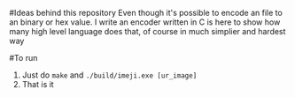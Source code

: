 #Ideas behind this repository
Even though it's possible to encode an file to an binary or hex value. I write an encoder written in C is here to show how many high level language does that, of course in much simplier and hardest way

#To run
1. Just do `make` and `./build/imeji.exe [ur_image]`
2. That is it
